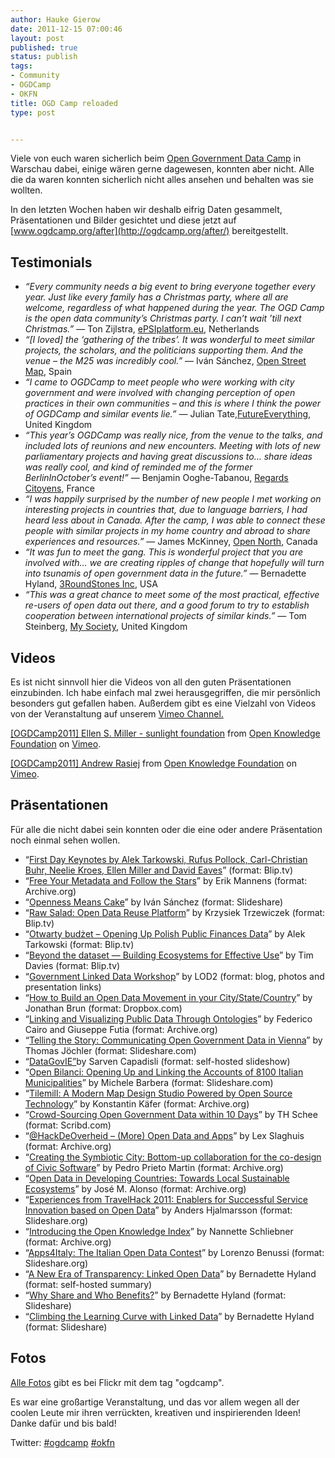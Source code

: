 ```yaml
---
author: Hauke Gierow
date: 2011-12-15 07:00:46
layout: post
published: true
status: publish
tags:
- Community
- OGDCamp
- OKFN
title: OGD Camp reloaded
type: post


---
```


Viele von euch waren sicherlich beim [Open Government Data Camp](http://ogdcamp.org) in Warschau dabei, einige wären gerne dagewesen, konnten aber nicht. Alle die da waren konnten sicherlich nicht alles ansehen und behalten was sie wollten.

In den letzten Wochen haben wir deshalb eifrig Daten gesammelt, Präsentationen und Bilder gesichtet und diese jetzt auf [www.ogdcamp.org/after](http://ogdcamp.org/after/) bereitgestellt. 

## Testimonials

  * _“Every community needs a big event to bring everyone together every year. Just like every family has a Christmas party, where all are welcome, regardless of what happened during the year. The OGD Camp is the open data community’s Christmas party. I can’t wait ’till next Christmas.”_ — Ton Zijlstra, [ePSIplatform.eu](http://epsiplatform.eu/), Netherlands
  * _“[I loved] the ‘gathering of the tribes’. It was wonderful to meet similar projects, the scholars, and the politicians supporting them. And the venue – the M25 was incredibly cool.”_ — Iván Sánchez, [Open Street Map](http://openstreetmap.org/), Spain
  * _“I came to OGDCamp to meet people who were working with city government and were involved with changing perception of open practices in their own communities – and this is where I think the power of OGDCamp and similar events lie.”_ — Julian Tate,[FutureEverything](http://futureeverything.org/), United Kingdom
  * _“This year’s OGDCamp was really nice, from the venue to the talks, and included lots of reunions and new encounters. Meeting with lots of new parliamentary projects and having great discussions to… share ideas was really cool, and kind of reminded me of the former BerlinInOctober’s event!”_ — Benjamin Ooghe-Tabanou, [Regards Citoyens](http://regardscitoyens.org/), France
  * _“I was happily surprised by the number of new people I met working on interesting projects in countries that, due to language barriers, I had heard less about in Canada. After the camp, I was able to connect these people with similar projects in my home country and abroad to share experiences and resources.”_ — James McKinney, [Open North](http://opennorth.ca/), Canada
  * _“It was fun to meet the gang. This is wonderful project that you are involved with… we are creating ripples of change that hopefully will turn into tsunamis of open government data in the future.”_ — Bernadette Hyland, [3RoundStones Inc](http://3roundstones.com/), USA
  * _“This was a great chance to meet some of the most practical, effective re-users of open data out there, and a good forum to try to establish cooperation between international projects of similar kinds.”_ — Tom Steinberg, [My Society](http://mysociety.org/), United Kingdom

## Videos

Es ist nicht sinnvoll hier die Videos von all den guten Präsentationen einzubinden. Ich habe einfach mal zwei herausgegriffen, die mir persönlich besonders gut gefallen haben. Außerdem gibt es eine Vielzahl von Videos von der Veranstaltung auf unserem [Vimeo Channel.](http://vimeo.com/okf/videos)

[[OGDCamp2011] Ellen S. Miller - sunlight foundation](http://vimeo.com/31086984) from [Open Knowledge Foundation](http://vimeo.com/okf) on [Vimeo](http://vimeo.com).

[[OGDCamp2011] Andrew Rasiej](http://vimeo.com/31219549) from [Open Knowledge Foundation](http://vimeo.com/okf) on [Vimeo](http://vimeo.com).

## Präsentationen

Für alle die nicht dabei sein konnten oder die eine oder andere Präsentation noch einmal sehen wollen. 

  * “[First Day Keynotes by Alek Tarkowski, Rufus Pollock, Carl-Christian Buhr, Neelie Kroes, Ellen Miller and David Eaves](http://blip.tv/problematyka/welcome-and-plenaries-by-alek-tarkowski-rufus-pollock-carl-christian-buhr-neelie-kroes-ellen-miller-and-david-eaves-5680661)” (format: Blip.tv)
  * “[Free Your Metadata and Follow the Stars](http://www.archive.org/details/Ogdcamp2011Presentations-Ibbt-ugent-mmlab)” by Erik Mannens (format: Archive.org)
  * “[Openness Means Cake](http://ogdcamp.org/after/%20http://www.slideshare.net/ivansanchezortega/openness-means-cake-9851793)” by Iván Sánchez (format: Slideshare)
  * “[Raw Salad: Open Data Reuse Platform](https://blip.tv/problematyka/raw-salad-open-data-reuse-platform-by-krzysztof-trzewiczek-5680554)” by Krzysiek Trzewiczek (format: Blip.tv)
  * “[Otwarty budżet – Opening Up Polish Public Finances Data](https://blip.tv/problematyka/otwarty-bud%C5%BCet-opening-up-polish-public-finances-data-by-alek-tarkowski-5679605)” by Alek Tarkowski (format: Blip.tv)
  * “[Beyond the dataset — Building Ecosystems for Effective Use](http://ogdcamp.org/after/blip.tv/problematyka/beyond-the-dataset-building-eco-systems-for-effective-use-by-tim-davies-5680243)” by Tim Davies (format: Blip.tv)
  * “[Government Linked Data Workshop](http://lod2.eu/BlogPost/739-lod2-organised-government-linked-data-workshop-in-warsaw-was-big-success.html)” by LOD2 (format: blog, photos and presentation links)
  * “[How to Build an Open Data Movement in your City/State/Country](https://www.dropbox.com/s/ndswcl1bjulxkec/Montreal%20Ouvertn%20-%20OKFN%20Data%20Camp%202011.pdf)” by Jonathan Brun (format: Dropbox.com)
  * “[Linking and Visualizing Public Data Through Ontologies](http://www.archive.org/details/LinkingAndVisualizingPublicDataThroughOntologies)” by Federico Cairo and Giuseppe Futia (format: Archive.org)
  * “[Telling the Story: Communicating Open Government Data in Vienna](http://www.slideshare.net/schrottenberg/telling-the-story-communicating-ogd-in-vienna)” by Thomas Jöchler (format: Slideshare.com)
  * “[DataGovIE”](http://csarven.ca/presentations/datagovie-init/)by Sarven Capadisli (format: self-hosted slideshow)
  * “[Open Bilanci: Opening Up and Linking the Accounts of 8100 Italian Municipalities](http://www.slideshare.net/barbz79it/openbilanci)” by Michele Barbera (format: Slideshare.com)
  * “[Tilemill: A Modern Map Design Studio Powered by Open Source Technology](http://www.archive.org/details/ogdcampTalktilemileAModernMapDesignStudioPoweredByOpenSource)” by Konstantin Käfer (format: Archive.org)
  * “[Crowd-Sourcing Open Government Data within 10 Days](http://www.scribd.com/doc/70964306/Crowdsourcing-Gov-Data)” by TH Schee (format: Scribd.com)
  * “[@HackDeOverheid – (More) Open Data and Apps](http://www.archive.org/details/ogdcampPresentationhackdeoverheid-moreOpenDataAndApps)” by Lex Slaghuis (format: Archive.org)
  * “[Creating the Symbiotic City: Bottom-up collaboration for the co-design of Civic Software](http://www.archive.org/details/creatingTheSymbioticCityBottom-upCollaborationForTheCo-designOf)” by Pedro Prieto Martin (format: Archive.org)
  * “[Open Data in Developing Countries: Towards Local Sustainable Ecosystems](http://www.archive.org/details/ogdcampTalkopenDataInDevelopingCountriesTowardsLocalSustainable)” by José M. Alonso (format: Archive.org)
  * “[Experiences from TravelHack 2011: Enablers for Successful Service Innovation based on Open Data](http://www.slideshare.net/travelhack/20111021-ogd-camp)” by Anders Hjalmarsson (format: Slideshare.org)
  * “[Introducing the Open Knowledge Index](http://www.archive.org/details/ogdcampPresentationintroducingTheOpenKnowledgeIndex)” by Nannette Schliebner (format: Archive.org)
  * “[Apps4Italy: The Italian Open Data Contest](http://www.slideshare.net/lorenzobenussi/apps-for-italy-a4i)” by Lorenzo Benussi (format: Slideshare.org)
  * “[A New Era of Transparency: Linked Open Data](http://3roundstones.com/2011/10/17/a-new-era-of-transparency/)” by Bernadette Hyland (format: self-hosted summary)
  * “[Why Share and Who Benefits?](http://www.slideshare.net/bhylandwood/20111020-warsaw-b-hyland-open-gov-data-camp-9733690)” by Bernadette Hyland (format: Slideshare)
  * “[Climbing the Learning Curve with Linked Data](http://www.slideshare.net/bhylandwood/20111120-warsaw-learning-curve-by-b-hyland-notes)” by Bernadette Hyland (format: Slideshare)

## Fotos

[Alle Fotos](https://secure.flickr.com/photos/tags/ogdcamp/) gibt es bei Flickr mit dem tag "ogdcamp".

Es war eine großartige Veranstaltung, und das vor allem wegen all der coolen Leute mir ihren verrückten, kreativen und inspirierenden Ideen! Danke dafür und bis bald!

Twitter: [#ogdcamp](https://twitter.com/#!/search/%23ogdcamp) [#okfn](https://twitter.com/#!/search/%23okfn)